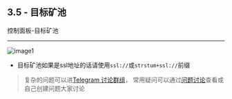 [image1]:https://raw.githubusercontent.com/FxPool/FXMinerProxy/main/image/tutorial/ch3-targetpool.png
[Telegram 讨论群组]:https://t.me/fxminerproxy_chat_cn
[问题讨论]:https://github.com/FxPool/FXMinerProxy/issues

## 3.5 - 目标矿池
控制面板-目标矿池
___
![image1]
- 目标矿池如果是ssl地址的话请使用`ssl://`或`strstum+ssl://`前缀

> 复杂的问题可以进[Telegram 讨论群组]， 常用疑问可以通过[问题讨论]查看或自己创建问题大家讨论